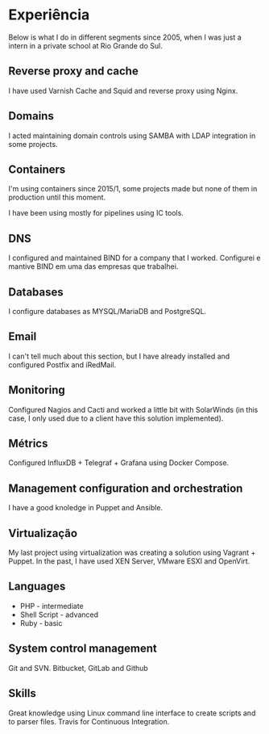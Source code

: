 # Experiência
Below is what I do in different segments since 2005, when I was just a intern in a private school at Rio Grande do Sul.

## Reverse proxy and cache
I have used Varnish Cache and Squid and reverse proxy using Nginx.

## Domains
I acted maintaining domain controls using SAMBA with LDAP integration in some projects.

## Containers
I'm using containers since 2015/1, some projects made but none of them in production until this moment.

I have been using mostly for pipelines using IC tools.

## DNS
I configured and maintained BIND for a company that I worked.
Configurei e mantive BIND em uma das empresas que trabalhei.

## Databases
I configure databases as MYSQL/MariaDB and PostgreSQL.

## Email
I can't tell much about this section, but I have already installed and configured Postfix and iRedMail.

## Monitoring
Configured Nagios and Cacti and worked a little bit with SolarWinds (in this case, I only used due to a client have this solution implemented).

## Métrics
Configured InfluxDB + Telegraf + Grafana using Docker Compose.

## Management configuration and orchestration
I have a good knoledge in Puppet and Ansible.

## Virtualização
My last project using virtualization was creating a solution using Vagrant + Puppet.
In the past, I have used XEN Server, VMware ESXI and OpenVirt.

## Languages
* PHP - intermediate
* Shell Script - advanced
* Ruby - basic

## System control management
Git and SVN. Bitbucket, GitLab and Github

## Skills
Great knowledge using Linux command line interface to create scripts and to parser files.
Travis for Continuous Integration.
